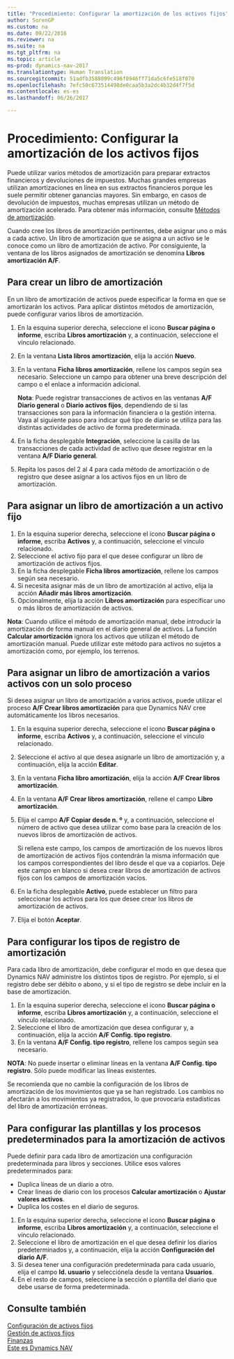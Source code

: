 ```yaml
---
title: "Procedimiento: Configurar la amortización de los activos fijos"
author: SorenGP
ms.custom: na
ms.date: 09/22/2016
ms.reviewer: na
ms.suite: na
ms.tgt_pltfrm: na
ms.topic: article
ms-prod: dynamics-nav-2017
ms.translationtype: Human Translation
ms.sourcegitcommit: 51adfb3588099c496f0946ff71da5c6fe518f070
ms.openlocfilehash: 7efc50c673514498de0caa5b3a2dc4b32d4f7f5d
ms.contentlocale: es-es
ms.lasthandoff: 06/26/2017

---
```


# <a name="how-to-set-up-fixed-asset-depreciation"></a>Procedimiento: Configurar la amortización de los activos fijos
 Puede utilizar varios métodos de amortización para preparar extractos financieros y devoluciones de impuestos. Muchas grandes empresas utilizan amortizaciones en línea en sus extractos financieros porque les suele permitir obtener ganancias mayores. Sin embargo, en casos de devolución de impuestos, muchas empresas utilizan un método de amortización acelerado. Para obtener más información, consulte [Métodos de amortización](fa-depreciation-methods.md).

 Cuando cree los libros de amortización pertinentes, debe asignar uno o más a cada activo. Un libro de amortización que se asigna a un activo se le conoce como un libro de amortización de activo. Por consiguiente, la ventana de los libros asignados de amortización se denomina **Libros amortización A/F**.

## <a name="to-create-a-depreciation-book"></a>Para crear un libro de amortización  
En un libro de amortización de activos puede especificar la forma en que se amortizarán los activos. Para aplicar distintos métodos de amortización, puede configurar varios libros de amortización.  
1.  En la esquina superior derecha, seleccione el icono **Buscar página o informe**, escriba **Libros amortización** y, a continuación, seleccione el vínculo relacionado.
2. En la ventana **Lista libros amortización**, elija la acción **Nuevo**.
3. En la ventana **Ficha libros amortización**, rellene los campos según sea necesario. Seleccione un campo para obtener una breve descripción del campo o el enlace a información adicional.

    **Nota**: Puede registrar transacciones de activos en las ventanas **A/F Diario general** o **Diario activos fijos**, dependiendo de si las transacciones son para la información financiera o la gestión interna. Vaya al siguiente paso para indicar qué tipo de diario se utiliza para las distintas actividades de activo de forma predeterminada.
4. En la ficha desplegable **Integración**, seleccione la casilla de las transacciones de cada actividad de activo que desee registrar en la ventana **A/F Diario general**.
5. Repita los pasos del 2 al 4 para cada método de amortización o de registro que desee asignar a los activos fijos en un libro de amortización.

## <a name="to-assign-a-depreciation-book-to-a-fixed-asset"></a>Para asignar un libro de amortización a un activo fijo  
1. En la esquina superior derecha, seleccione el icono **Buscar página o informe**, escriba **Activos** y, a continuación, seleccione el vínculo relacionado.
2. Seleccione el activo fijo para el que desee configurar un libro de amortización de activos fijos.
3. En la ficha desplegable **Ficha libros amortización**, rellene los campos según sea necesario.
4. Si necesita asignar más de un libro de amortización al activo, elija la acción **Añadir más libros amortización**.
5. Opcionalmente, elija la acción **Libros amortización** para especificar uno o más libros de amortización de activos.

**Nota**: Cuando utilice el método de amortización manual, debe introducir la amortización de forma manual en el diario general de activos. La función **Calcular amortización** ignora los activos que utilizan el método de amortización manual. Puede utilizar este método para activos no sujetos a amortización como, por ejemplo, los terrenos.

## <a name="to-assign-a-depreciation-book-to-multiple-fixed-assets-with-a-batch-job"></a>Para asignar un libro de amortización a varios activos con un solo proceso
Si desea asignar un libro de amortización a varios activos, puede utilizar el proceso **A/F Crear libros amortización** para que Dynamics NAV cree automáticamente los libros necesarios.  
1. En la esquina superior derecha, seleccione el icono **Buscar página o informe**, escriba **Activos** y, a continuación, seleccione el vínculo relacionado.
2. Seleccione el activo al que desea asignarle un libro de amortización y, a continuación, elija la acción **Editar**.
3. En la ventana **Ficha libro amortización**, elija la acción **A/F Crear libros amortización**.
4. En la ventana **A/F Crear libros amortización**, rellene el campo **Libro amortización**.
5. Elija el campo **A/F Copiar desde n. º** y, a continuación, seleccione el número de activo que desea utilizar como base para la creación de los nuevos libros de amortización de activos.

    Si rellena este campo, los campos de amortización de los nuevos libros de amortización de activos fijos contendrán la misma información que los campos correspondientes del libro desde el que va a copiarlos. Deje este campo en blanco si desea crear libros de amortización de activos fijos con los campos de amortización vacíos.  
6. En la ficha desplegable **Activo**, puede establecer un filtro para seleccionar los activos para los que desee crear los libros de amortización de activos.
7. Elija el botón **Aceptar**.

## <a name="to-set-up-depreciation-posting-types"></a>Para configurar los tipos de registro de amortización  
Para cada libro de amortización, debe configurar el modo en que desea que Dynamics NAV administre los distintos tipos de registro. Por ejemplo, si el registro debe ser débito o abono, y si el tipo de registro se debe incluir en la base de amortización.  
1.  En la esquina superior derecha, seleccione el icono **Buscar página o informe**, escriba **Libros amortización** y, a continuación, seleccione el vínculo relacionado.  
2. Seleccione el libro de amortización que desea configurar y, a continuación, elija la acción **A/F Config. tipo registro**.
3. En la ventana **A/F Config. tipo registro**, rellene los campos según sea necesario.

**NOTA**: No puede insertar o eliminar líneas en la ventana **A/F Config. tipo registro**. Sólo puede modificar las líneas existentes.

Se recomienda que no cambie la configuración de los libros de amortización de los movimientos que ya se han registrado. Los cambios no afectarán a los movimientos ya registrados, lo que provocaría estadísticas del libro de amortización erróneas.

## <a name="to-set-up-default-templates-and-batches-for-fixed-asset-depreciation"></a>Para configurar las plantillas y los procesos predeterminados para la amortización de activos  
Puede definir para cada libro de amortización una configuración predeterminada para libros y secciones. Utilice esos valores predeterminados para:
- Duplica líneas de un diario a otro.
- Crear líneas de diario con los procesos **Calcular amortización** o **Ajustar valores activos**.
- Duplica los costes en el diario de seguros.

1. En la esquina superior derecha, seleccione el icono **Buscar página o informe**, escriba **Libros amortización** y, a continuación, seleccione el vínculo relacionado.
2. Seleccione el libro de amortización en el que desea definir los diarios predeterminados y, a continuación, elija la acción **Configuración del diario A/F**.
3. Si desea tener una configuración predeterminada para cada usuario, elija el campo **Id. usuario** y selecciónela desde la ventana **Usuarios**.
4. En el resto de campos, seleccione la sección o plantilla del diario que debe usarse de forma predeterminada.

## <a name="see-also"></a>Consulte también
[Configuración de activos fijos](fa-setup.md)  
[Gestión de activos fijos](fa-manage.md)  
[Finanzas](finance-setup.md)  
[Este es Dynamics NAV](across-get-started.md)

